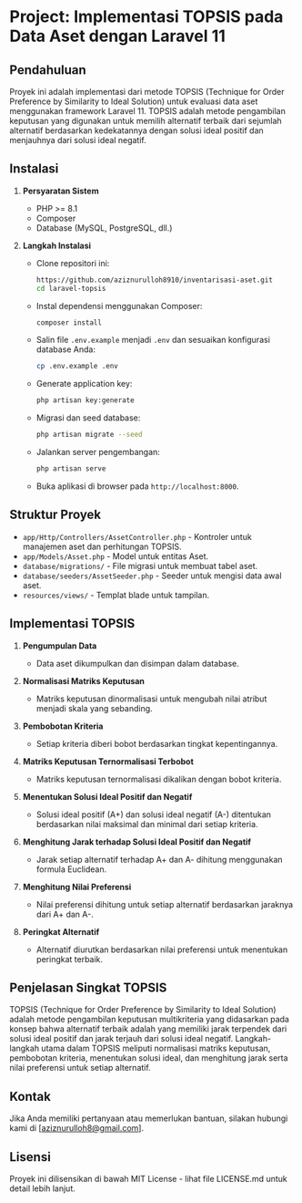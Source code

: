 # Project: Implementasi TOPSIS pada Data Aset dengan Laravel 11

## Pendahuluan
Proyek ini adalah implementasi dari metode TOPSIS (Technique for Order Preference by Similarity to Ideal Solution) untuk evaluasi data aset menggunakan framework Laravel 11. TOPSIS adalah metode pengambilan keputusan yang digunakan untuk memilih alternatif terbaik dari sejumlah alternatif berdasarkan kedekatannya dengan solusi ideal positif dan menjauhnya dari solusi ideal negatif.

## Instalasi

1. **Persyaratan Sistem**
   - PHP >= 8.1
   - Composer
   - Database (MySQL, PostgreSQL, dll.)

2. **Langkah Instalasi**

   - Clone repositori ini:
     ```bash
     https://github.com/aziznurulloh8910/inventarisasi-aset.git
     cd laravel-topsis
     ```

   - Instal dependensi menggunakan Composer:
     ```bash
     composer install
     ```

   - Salin file `.env.example` menjadi `.env` dan sesuaikan konfigurasi database Anda:
     ```bash
     cp .env.example .env
     ```

   - Generate application key:
     ```bash
     php artisan key:generate
     ```

   - Migrasi dan seed database:
     ```bash
     php artisan migrate --seed
     ```

   - Jalankan server pengembangan:
     ```bash
     php artisan serve
     ```

   - Buka aplikasi di browser pada `http://localhost:8000`.

## Struktur Proyek

- `app/Http/Controllers/AssetController.php` - Kontroler untuk manajemen aset dan perhitungan TOPSIS.
- `app/Models/Asset.php` - Model untuk entitas Aset.
- `database/migrations/` - File migrasi untuk membuat tabel aset.
- `database/seeders/AssetSeeder.php` - Seeder untuk mengisi data awal aset.
- `resources/views/` - Templat blade untuk tampilan.

## Implementasi TOPSIS

1. **Pengumpulan Data**
   - Data aset dikumpulkan dan disimpan dalam database.

2. **Normalisasi Matriks Keputusan**
   - Matriks keputusan dinormalisasi untuk mengubah nilai atribut menjadi skala yang sebanding.

3. **Pembobotan Kriteria**
   - Setiap kriteria diberi bobot berdasarkan tingkat kepentingannya.

4. **Matriks Keputusan Ternormalisasi Terbobot**
   - Matriks keputusan ternormalisasi dikalikan dengan bobot kriteria.

5. **Menentukan Solusi Ideal Positif dan Negatif**
   - Solusi ideal positif (A+) dan solusi ideal negatif (A-) ditentukan berdasarkan nilai maksimal dan minimal dari setiap kriteria.

6. **Menghitung Jarak terhadap Solusi Ideal Positif dan Negatif**
   - Jarak setiap alternatif terhadap A+ dan A- dihitung menggunakan formula Euclidean.

7. **Menghitung Nilai Preferensi**
   - Nilai preferensi dihitung untuk setiap alternatif berdasarkan jaraknya dari A+ dan A-.

8. **Peringkat Alternatif**
   - Alternatif diurutkan berdasarkan nilai preferensi untuk menentukan peringkat terbaik.

## Penjelasan Singkat TOPSIS

TOPSIS (Technique for Order Preference by Similarity to Ideal Solution) adalah metode pengambilan keputusan multikriteria yang didasarkan pada konsep bahwa alternatif terbaik adalah yang memiliki jarak terpendek dari solusi ideal positif dan jarak terjauh dari solusi ideal negatif. Langkah-langkah utama dalam TOPSIS meliputi normalisasi matriks keputusan, pembobotan kriteria, menentukan solusi ideal, dan menghitung jarak serta nilai preferensi untuk setiap alternatif.

## Kontak
Jika Anda memiliki pertanyaan atau memerlukan bantuan, silakan hubungi kami di [aziznurulloh8@gmail.com].

## Lisensi
Proyek ini dilisensikan di bawah MIT License - lihat file LICENSE.md untuk detail lebih lanjut.
